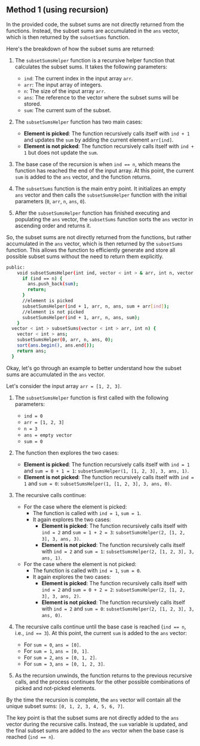 ## Method 1 (using recursion)
In the provided code, the subset sums are not directly returned from the functions. Instead, the subset sums are accumulated in the `ans` vector, which is then returned by the `subsetSums` function.

Here's the breakdown of how the subset sums are returned:

1. The `subsetSumsHelper` function is a recursive helper function that calculates the subset sums. It takes the following parameters:
   - `ind`: The current index in the input array `arr`.
   - `arr`: The input array of integers.
   - `n`: The size of the input array `arr`.
   - `ans`: The reference to the vector where the subset sums will be stored.
   - `sum`: The current sum of the subset.

2. The `subsetSumsHelper` function has two main cases:
   - **Element is picked**: The function recursively calls itself with `ind + 1` and updates the `sum` by adding the current element `arr[ind]`.
   - **Element is not picked**: The function recursively calls itself with `ind + 1` but does not update the `sum`.

3. The base case of the recursion is when `ind == n`, which means the function has reached the end of the input array. At this point, the current `sum` is added to the `ans` vector, and the function returns.

4. The `subsetSums` function is the main entry point. It initializes an empty `ans` vector and then calls the `subsetSumsHelper` function with the initial parameters (`0`, `arr`, `n`, `ans`, `0`).

5. After the `subsetSumsHelper` function has finished executing and populating the `ans` vector, the `subsetSums` function sorts the `ans` vector in ascending order and returns it.

So, the subset sums are not directly returned from the functions, but rather accumulated in the `ans` vector, which is then returned by the `subsetSums` function. This allows the function to efficiently generate and store all possible subset sums without the need to return them explicitly.
```bash
public:
    void subsetSumsHelper(int ind, vector < int > & arr, int n, vector < int > & ans, int sum) {
      if (ind == n) {
        ans.push_back(sum);
        return;
      }
      //element is picked
      subsetSumsHelper(ind + 1, arr, n, ans, sum + arr[ind]);
      //element is not picked
      subsetSumsHelper(ind + 1, arr, n, ans, sum);
    }
  vector < int > subsetSums(vector < int > arr, int n) {
    vector < int > ans;
    subsetSumsHelper(0, arr, n, ans, 0);
    sort(ans.begin(), ans.end());
    return ans;
  }
```

Okay, let's go through an example to better understand how the subset sums are accumulated in the `ans` vector.

Let's consider the input array `arr = [1, 2, 3]`.

1. The `subsetSumsHelper` function is first called with the following parameters:
   - `ind = 0`
   - `arr = [1, 2, 3]`
   - `n = 3`
   - `ans = empty vector`
   - `sum = 0`

2. The function then explores the two cases:
   - **Element is picked**: The function recursively calls itself with `ind = 1` and `sum = 0 + 1 = 1`: `subsetSumsHelper(1, [1, 2, 3], 3, ans, 1)`.
   - **Element is not picked**: The function recursively calls itself with `ind = 1` and `sum = 0`: `subsetSumsHelper(1, [1, 2, 3], 3, ans, 0)`.

3. The recursive calls continue:
   - For the case where the element is picked:
     - The function is called with `ind = 1`, `sum = 1`.
     - It again explores the two cases:
       - **Element is picked**: The function recursively calls itself with `ind = 2` and `sum = 1 + 2 = 3`: `subsetSumsHelper(2, [1, 2, 3], 3, ans, 3)`.
       - **Element is not picked**: The function recursively calls itself with `ind = 2` and `sum = 1`: `subsetSumsHelper(2, [1, 2, 3], 3, ans, 1)`.
   - For the case where the element is not picked:
     - The function is called with `ind = 1`, `sum = 0`.
     - It again explores the two cases:
       - **Element is picked**: The function recursively calls itself with `ind = 2` and `sum = 0 + 2 = 2`: `subsetSumsHelper(2, [1, 2, 3], 3, ans, 2)`.
       - **Element is not picked**: The function recursively calls itself with `ind = 2` and `sum = 0`: `subsetSumsHelper(2, [1, 2, 3], 3, ans, 0)`.

4. The recursive calls continue until the base case is reached (`ind == n`, i.e., `ind == 3`). At this point, the current `sum` is added to the `ans` vector:
   - For `sum = 0`, `ans = [0]`.
   - For `sum = 1`, `ans = [0, 1]`.
   - For `sum = 2`, `ans = [0, 1, 2]`.
   - For `sum = 3`, `ans = [0, 1, 2, 3]`.

5. As the recursion unwinds, the function returns to the previous recursive calls, and the process continues for the other possible combinations of picked and not-picked elements.

By the time the recursion is complete, the `ans` vector will contain all the unique subset sums: `[0, 1, 2, 3, 4, 5, 6, 7]`.

The key point is that the subset sums are not directly added to the `ans` vector during the recursive calls. Instead, the `sum` variable is updated, and the final subset sums are added to the `ans` vector when the base case is reached (`ind == n`).
